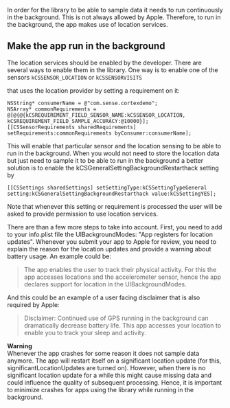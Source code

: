 
In order for the library to be able to sample data it needs to run continuously in the background. This is not always allowed by Apple. Therefore, to run in the background, the app makes use of location services. 

## Make the app run in the background
The location services should be enabled by the developer. There are several ways to enable them in the library. One way is to enable one of the sensors <code>kCSSENSOR_LOCATION</code> or <code>kCSSENSORVISITS</code>

that uses the location provider by setting a requirement on it: 

 	NSString* consumerName = @"com.sense.cortexdemo";
 	NSArray* commonRequirements = @[@{@{kCSREQUIREMENT_FIELD_SENSOR_NAME:kCSSENSOR_LOCATION, kCSREQUIREMENT_FIELD_SAMPLE_ACCURACY:@10000}];
 	[[CSSensorRequirements sharedRequirements] setRequirements:commonRequirements byConsumer:consumerName];
   
This will enable that particular sensor and the location sensing to be able to run in the background. When you would not need to store the location data but just need to sample it to be able to run in the background a better solution is to enable the kCSGeneralSettingBackgroundRestarthack setting by

    [[CSSettings sharedSettings] setSettingType:kCSSettingTypeGeneral setting:kCSGeneralSettingBackgroundRestarthack value:kCSSettingYES];
 
Note that whenever this setting or requirement is processed the user will be asked to provide permission to use location services. 

There are than a few more steps to take into account. First, you need to add to your info.plist file the UIBackgroundModes: "App registers for location updates". Whenever you submit your app to Apple for review, you need to explain the reason for the location updates and provide a warning about battery usage. An example could be:

<blockquote>
The app enables the user to track their physical activity. For this the app accesses locations and the accelerometer sensor, hence the app declares support for location in the UIBackgroundModes.
</blockquote>

And this could be an example of a user facing disclaimer that is also required by Apple:

<blockquote>
Disclaimer: Continued use of GPS running in the background can dramatically decrease battery life. This app accesses your location to enable you to track your sleep and activity.
</blockquote>

<b>Warning</b><br>
Whenever the app crashes for some reason it does not sample data anymore. The app will restart itself on a significant location update (for this, significantLocationUpdates are turned on). However, when there is no significant location update for a while this might cause missing data and could influence the quality of subsequent processing. Hence, it is important to minimize crashes for apps using the library while running in the background. 
